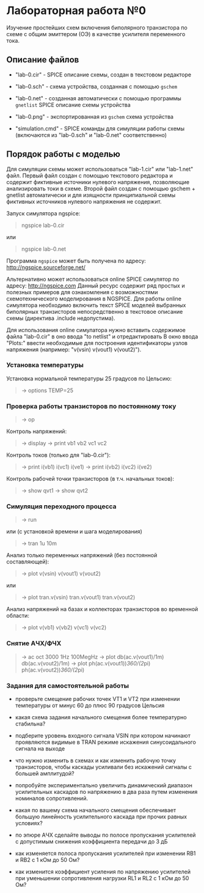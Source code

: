 # Лабораторная работа №0
Изучение простейших схем включения биполярного транзистора по схеме с общим
эмиттером (ОЭ) в качестве усилителя переменного тока.

## Описание файлов

* "lab-0.cir" - SPICE описание схемы, создан в текстовом редакторе

* "lab-0.sch" - схема устройства, созданная с помощью `gschem`

* "lab-0.net" - созданная автоматически с помощью программы `gnetlist`
SPICE описание схемы устройства

* "lab-0.png" - экспортированная из `gschem` схема устройства

* "simulation.cmd" - SPICE команды для симуляции работы схемы
(включаются из "lab-0.sch" и "lab-0.net" соответственно)

## Порядок работы с моделью
Для симуляции схемы может использоваться "lab-1.cir" или "lab-1.net" файл.
Первый файл создан с помощью текстового редактора и содержит фиктивные
источники нулевого напряжения, позволяющие анализировать токи в схеме.
Второй файл создан с помощью gschem + gnetlist автоматически и для
изящности принципиальной схемы фиктивных источников нулевого напряжения
не содержит.

Запуск симулятора ngspice:

> ngspice lab-0.cir

или

> ngspice lab-0.net

Программа `ngspice` может быть получена по адресу:
http://ngspice.sourceforge.net/

Альтернативно может использоваться online SPICE симулятор
по адресу: http://ngspice.com Данный ресурс содержит ряд простых
и полезных примеров для ознакомления с возможностями схемотехнического
моделирования в NGSPICE. Для работы online симулятора необходимо включить
текст SPICE моделей выбранных биполярных транзисторов непосредственно в
текстовое описание схемы (директива .include недопустима).

Для использования online симулатора нужно вставить содержимое файла
"lab-0.cir" в оно ввода "to netlist" и отредактировать
В окно ввода "Plots:" ввести необходимые для построения идентификаторы
узлов напряжения (например: "v(vsin) v(vout1) v(vout2)").

### Установка температуры

Установка нормальной температуры 25 градусов по Цельсию:

> -> options TEMP=25

### Проверка работы транзисторов по постоянному току

> -> op

Контроль напряжений:

> -> display
> -> print vb1 vb2 vc1 vc2

Контроль токов (только для "lab-0.cir"):

> -> print i(vb1) i(vc1) i(ve1)
> -> print i(vb2) i(vc2) i(ve2)

Контроль рабочей точки транзисторов (в т.ч. начальных токов):

> -> show qvt1
> -> show qvt2

### Симуляция переходного процесса

> -> run

или (с установкой времени и шага моделирования)

> -> tran 1u 10m

Анализ только переменных напряжений (без постоянной составляющей):

> -> plot v(vsin) v(vout1) v(vout2)

или

> -> plot tran.v(vsin) tran.v(vout1) tran.v(vout2)

Анализ напряжений на базах и коллекторах транзисторов во временной области:

> -> plot v(vb1) v(vb2) v(vc1) v(vc2)

### Снятие АЧХ/ФЧХ

> -> ac oct 3000 1Hz 100MegHz
> -> plot db(ac.v(vout1)/1m) db(ac.v(vout2)/1m)
> -> plot ph(ac.v(vout1))*360/(2*pi) ph(ac.v(vout2))*360/(2*pi)

### Задания для самостоятельной работы

* проверьте смещение рабочих точек VT1 и VT2 при изменении температуры 
от минус 60 до плюс 90 градусов Цельсия

* какая схема задания начального смещения более температурно стабильна?

* подберите уровень входного сигнала VSIN при котором начинают проявляются
видимые в TRAN режиме искажения синусоидального сигнала на выходе

* что нужно изменить в схемах и как изменить рабочую точку транзисторов,
чтобы каскады усиливали без искажений сигналы с большей амплитудой?

* попробуйте экспериментально увеличить динамический диапазон усилительных
каскадов по напряжению в два раза путем изменения номиналов сопротивлений.

* какая по вашему схема начального смещения обеспечивает большую
линейность усилительного каскада при прочих равных условиях?

* по эпюре АЧХ сделайте выводы по полосе пропускания усилителей с допустимым
снижения коэффициента передачи до 3 дБ

* как изменяется полоса пропускания усилителей при изменении RB1 и RB2
с 1 кОм до 50 Ом?

* как изменится коэффициент усиления по напряжению усилителей при уменьшении
сопротивления нагрузки RL1 и RL2 с 1 кОм до 50 Ом?


